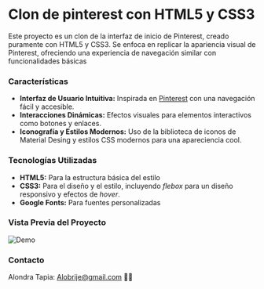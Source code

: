 # Clon de pinterest con HTML5 y CSS3 

Este proyecto es un clon de la interfaz de inicio de Pinterest, creado puramente con HTML5 y CSS3. Se enfoca en replicar la apariencia visual de Pinterest, ofreciendo una experiencia de navegación similar con funcionalidades básicas 

### Características 
+ **Interfaz de Usuario Intuitiva:** Inspirada en [Pinterest](https://www.pinterest.com.mx/) con una navegación fácil y accesible.
+ **Interacciones Dinámicas:** Efectos visuales para elementos interactivos como botones y enlaces.
+ **Iconografía y Estilos Modernos:** Uso de la biblioteca de iconos de Material Desing y estilos CSS modernos para una apareciencia cool.

### Tecnologías Utilizadas
+ **HTML5:** Para la estructura básica del estilo 
+ **CSS3:** Para el diseño y el estilo, incluyendo _*flebox*_ para un diseño responsivo y efectos de _*hover*_. 
+ **Google Fonts:** Para fuentes personalizadas 

### Vista Previa del Proyecto 
![Demo](imagenes/vistapreviadeiniciodepinterest.png)

### Contacto 
Alondra Tapia: [Alobrije@gmail.com]() 🙋‍♀️
